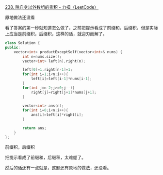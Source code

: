 [238. 除自身以外数组的乘积 - 力扣（LeetCode）](https://leetcode.cn/problems/product-of-array-except-self/submissions/607526965/?envType=study-plan-v2&envId=top-100-liked)

原地做法还没看

看了答案的第一秒就知道怎么做了，之前把提示看成了前缀和，后缀积，但是实际上应当是前缀积，后缀积，这样的话，就迎刃而解了。

```cpp
class Solution {
public:
    vector<int> productExceptSelf(vector<int>& nums) {
        int n=nums.size();
        vector<int> left(n),right(n);

        left[0]=1,right[n-1]=1;
        for(int i=1;i<n;i++){
            left[i]=left[i-1]*nums[i-1];
        }
        for(int j=n-2;j>=0;j--){
            right[j]=right[j+1]*nums[j+1];
        }
        
        vector<int> ans(n);
        for(int i=0;i<n;i++){
            ans[i]=left[i]*right[i];
        }

        return ans;
    }
};
```

前缀积，后缀积

把提示看成了前缀和，后缀积，太难绷了。

然后的话还有一点就是，这题还有原地的做法，还没看。